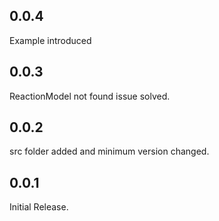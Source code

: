 ## 0.0.4

Example introduced

## 0.0.3

ReactionModel not found issue solved.

## 0.0.2

src folder added and minimum version changed.

## 0.0.1

Initial Release.